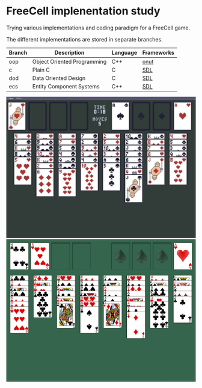 # FreeCell implenentation study
Trying various implementations and coding paradigm for a FreeCell game.

The different implementations are stored in separate branches.

|Branch|Description|Language|Frameworks|
|-|-|-|-|
|oop|Object Oriented Programming|C++|[onut](https://github.com/Daivuk/onut)|
|c|Plain C|C|[SDL](https://github.com/SDL-mirror/SDL.git)|
|dod|Data Oriented Design|C|[SDL](https://github.com/SDL-mirror/SDL.git)|
|ecs|Entity Component Systems|C++|[SDL](https://github.com/SDL-mirror/SDL.git)|

![C++](images/cpp.jpg)
![C](images/c.jpg)
